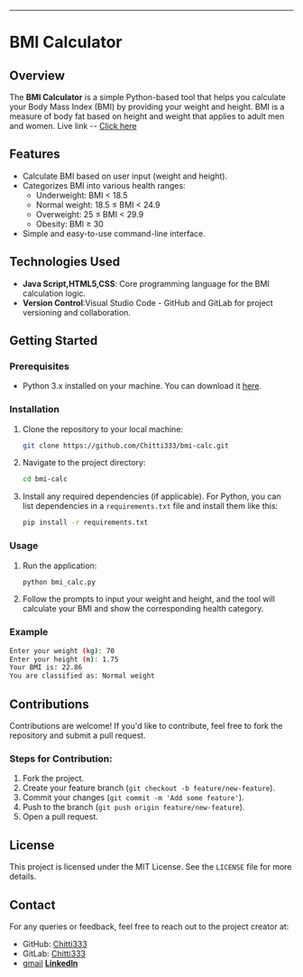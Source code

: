 

---

# BMI Calculator

## Overview

The **BMI Calculator** is a simple Python-based tool that helps you calculate your Body Mass Index (BMI) by providing your weight and height. BMI is a measure of body fat based on height and weight that applies to adult men and women.
       Live link -- [Click here](https://bmi-calculator-stay-healthy.netlify.app/#)
## Features

- Calculate BMI based on user input (weight and height).
- Categorizes BMI into various health ranges:
  - Underweight: BMI < 18.5
  - Normal weight: 18.5 ≤ BMI < 24.9
  - Overweight: 25 ≤ BMI < 29.9
  - Obesity: BMI ≥ 30
- Simple and easy-to-use command-line interface.

## Technologies Used

- **Java Script,HTML5,CSS**: Core programming language for the BMI calculation logic.
- **Version Control**:Visual Studio Code - GitHub and GitLab for project versioning and collaboration.

## Getting Started

### Prerequisites

- Python 3.x installed on your machine. You can download it [here](https://www.python.org/downloads/).

### Installation

1. Clone the repository to your local machine:
   ```bash
   git clone https://github.com/Chitti333/bmi-calc.git
   ```

2. Navigate to the project directory:
   ```bash
   cd bmi-calc
   ```

3. Install any required dependencies (if applicable). For Python, you can list dependencies in a `requirements.txt` file and install them like this:
   ```bash
   pip install -r requirements.txt
   ```

### Usage

1. Run the application:
   ```bash
   python bmi_calc.py
   ```

2. Follow the prompts to input your weight and height, and the tool will calculate your BMI and show the corresponding health category.

### Example

```bash
Enter your weight (kg): 70
Enter your height (m): 1.75
Your BMI is: 22.86
You are classified as: Normal weight
```

## Contributions

Contributions are welcome! If you'd like to contribute, feel free to fork the repository and submit a pull request.

### Steps for Contribution:

1. Fork the project.
2. Create your feature branch (`git checkout -b feature/new-feature`).
3. Commit your changes (`git commit -m 'Add some feature'`).
4. Push to the branch (`git push origin feature/new-feature`).
5. Open a pull request.

## License

This project is licensed under the MIT License. See the `LICENSE` file for more details.

## Contact

For any queries or feedback, feel free to reach out to the project creator at:
- GitHub: [Chitti333](https://github.com/Chitti333)
- GitLab: [Chitti333](https://gitlab.com/Chitti333)
- [gmail](chittithallikaja@gmail.com)
  [**LinkedIn**](https://www.linkedin.com/in/chittithalli-kaja-a097802a4/)

